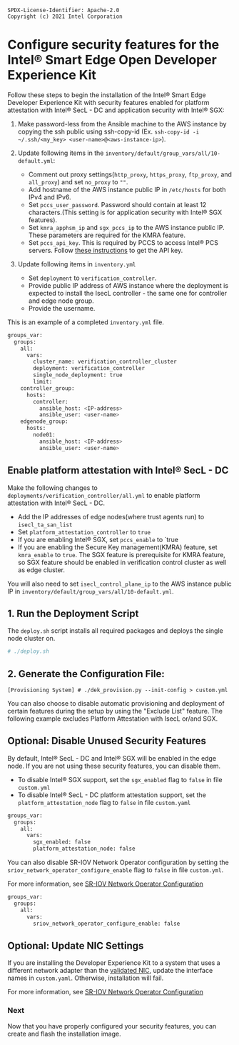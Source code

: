 ```text
SPDX-License-Identifier: Apache-2.0
Copyright (c) 2021 Intel Corporation
```

# Configure security features for the Intel® Smart Edge Open Developer Experience Kit

Follow these steps to begin the installation of the Intel® Smart Edge Developer Experience Kit with security features enabled for platform attestation with Intel® SecL - DC and application security with Intel® SGX:

1.  Make password-less from the Ansible machine to the AWS instance by copying the ssh public using ssh-copy-id (Ex. `ssh-copy-id -i ~/.ssh/<my_key> <user-name>@<aws-instance-ip>`).

2. Update following items in the  `inventory/default/group_vars/all/10-default.yml`:
    - Comment out proxy settings(`http_proxy`, `https_proxy`, `ftp_proxy`, and `all_proxy`) and set  `no_proxy` to `""`.
    - Add hostname of the AWS instance public IP in `/etc/hosts` for both IPv4 and IPv6.
    - Set `pccs_user_password`. Password should contain at least 12 characters.(This setting is for application security with Intel® SGX features).
    - Set `kmra_apphsm_ip` and `sgx_pccs_ip` to the AWS instance public IP. These parameters are required for the KMRA feature.
    - Set `pccs_api_key`. This is required by PCCS to access Intel® PCS servers. Follow [these instructions](/components/security/application-security-using-sgx.md#How-to-subscribe-to-Intel-PCS-Service) to get the API key.

3. Update following items in `inventory.yml`
    - Set `deployment` to `verification_controller`.
    - Provide public IP address of AWS instance where the deployment is expected to install the IsecL controller - the same one for controller and edge node group.
    - Provide the username.

This is an example of a completed `inventory.yml` file.

```Shell.bash
groups_var: 
  groups:
    all:
      vars:
        cluster_name: verification_controller_cluster        
        deployment: verification_controller
        single_node_deployment: true
        limit: 
    controller_group:
      hosts:
        controller:
          ansible_host: <IP-address>
          ansible_user: <user-name>
    edgenode_group:
      hosts:
        node01:
          ansible_host: <IP-address>
          ansible_user: <user-name>
```    
## Enable platform attestation with Intel® SecL - DC

Make the following changes to `deployments/verification_controller/all.yml` to enable platform attestation with Intel® SecL - DC.
  - Add the IP addresses of edge nodes(where trust agents run) to `isecl_ta_san_list`
  - Set `platform_attestation_controller` to `true`
  - If you are enabling Intel® SGX, set `pccs_enable` to `true
  - If you are enabling the Secure Key management(KMRA) feature, set `kmra_enable` to `true`. The SGX feature is prerequisite for KMRA feature, so SGX feature should be enabled in verification control cluster as well as edge cluster.

You will also need to set `isecl_control_plane_ip` to the AWS instance public IP in `inventory/default/group_vars/all/10-default.yml`.

## 1. Run the Deployment Script

The `deploy.sh` script installs all required packages and deploys the single node cluster on.

```Shell.bash
# ./deploy.sh
```

## 2. Generate the Configuration File: 

```
[Provisioning System] # ./dek_provision.py --init-config > custom.yml
```

You can also choose to disable automatic provisioning and deployment of certain features during the setup by using the "Exclude List" feature. The following example excludes Platform Attestation with IsecL or/and SGX. 

## Optional: Disable Unused Security Features

By default, Intel® SecL - DC and Intel® SGX will be enabled in the edge node. If you are not using these security features, you can disable them.
- To disable Intel® SGX support, set the `sgx_enabled` flag to `false` in file `custom.yml`
- To disable Intel® SecL - DC platform attestation support, set the `platform_attestation_node` flag to `false` in file `custom.yaml`

```Shell.bash
groups_var: 
  groups:
    all:
      vars:
        sgx_enabled: false
        platform_attestation_node: false 
```       

You can also disable SR-IOV Network Operator configuration by setting the `sriov_network_operator_configure_enable` flag to `false` in file `custom.yml`.

For more information, see [SR-IOV Network Operator Configuration](https://github.com/smart-edge-open/docs/blob/main/components/networking/sriov-network-operator.md#configuration)

```Shell.bash
groups_var: 
  groups:
    all:
      vars:
        sriov_network_operator_configure_enable: false
```

## Optional: Update NIC Settings

If you are installing the Developer Experience Kit to a system that uses a different network adapter than the [validated NIC](#target-system-requirements), update the interface names in `custom.yaml`. Otherwise, installation will fail. 

For more information, see [SR-IOV Network Operator Configuration](https://github.com/smart-edge-open/docs/blob/main/components/networking/sriov-network-operator.md#configuration)

### Next

Now that you have properly configured your security features, you can create and flash the installation image. 
